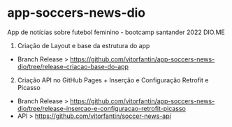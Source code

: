 # app-soccers-news-dio
App de notícias sobre futebol feminino - bootcamp santander 2022 DIO.ME
1. Criação de Layout e base da estrutura do app 
* Branch Release >  https://github.com/vitorfantin/app-soccers-news-dio/tree/release-criacao-base-do-app
2. Criação API no GitHub Pages + Inserção e Configuração Retrofit e Picasso
* Branch Release > https://github.com/vitorfantin/app-soccers-news-dio/tree/release-insercao-e-configuracao-retrofit-picasso
* API > https://github.com/vitorfantin/soccer-news-api
    
